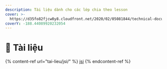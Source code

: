 ```yaml
---
description: Tài liệu dành cho các lớp chia theo lesson
cover: >-
  https://d35fo82fjcw0y8.cloudfront.net/2020/02/05081844/technical-documentation-post-header1.jpg
coverY: -188.44089920232054
---
```


# 📖 Tài liệu

{% content-ref url="tai-lieu/jsi/" %}
[jsi](tai-lieu/jsi/)
{% endcontent-ref %}
